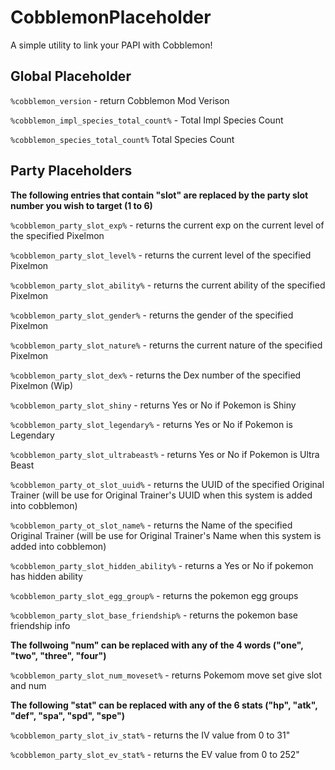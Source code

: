 # CobblemonPlaceholder
A simple utility to link your PAPI with Cobblemon!

## Global Placeholder

```%cobblemon_version``` - return Cobblemon Mod Verison

```%cobblemon_impl_species_total_count%``` - Total Impl Species Count

```%cobblemon_species_total_count%``` Total Species Count

## Party Placeholders

**The following entries that contain "slot" are replaced by the party slot number you wish to target (1 to 6)**

```%cobblemon_party_slot_exp%``` - returns the current exp on the current level of the specified Pixelmon

```%cobblemon_party_slot_level%``` - returns the current level of the specified Pixelmon

```%cobblemon_party_slot_ability%``` - returns the current ability of the specified Pixelmon

```%cobblemon_party_slot_gender%``` - returns the gender of the specified Pixelmon

```%cobblemon_party_slot_nature%``` - returns the current nature of the specified Pixelmon

```%cobblemon_party_slot_dex%``` - returns the Dex number of the specified Pixelmon (Wip)

```%cobblemon_party_slot_shiny``` - returns Yes or No if Pokemon is Shiny

```%cobblemon_party_slot_legendary%``` - returns Yes or No if Pokemon is Legendary

```%cobblemon_party_slot_ultrabeast%``` - returns Yes or No if Pokemon is Ultra Beast

```%cobblemon_party_ot_slot_uuid%``` - returns the UUID of the specified Original Trainer (will be use for Original Trainer's UUID when this system is added into cobblemon) 

```%cobblemon_party_ot_slot_name%``` - returns the Name of the specified Original Trainer (will be use for Original Trainer's Name when this system is added into cobblemon)

```%cobblemon_party_slot_hidden_ability%``` - returns a Yes or No if pokemon has hidden ability

```%cobblemon_party_slot_egg_group%``` - returns the pokemon egg groups

```%cobblemon_party_slot_base_friendship%``` - returns the pokemon base friendship info

**The follwoing "num" can be replaced with any of the 4 words ("one", "two", "three", "four")**

```%cobblemon_party_slot_num_moveset%``` - returns Pokemom move set give slot and num

**The following "stat" can be replaced with any of the 6 stats ("hp", "atk", "def", "spa", "spd", "spe")**

```%cobblemon_party_slot_iv_stat%``` - returns the IV value from 0 to 31"

```%cobblemon_party_slot_ev_stat%``` - returns the EV value from 0 to 252"






